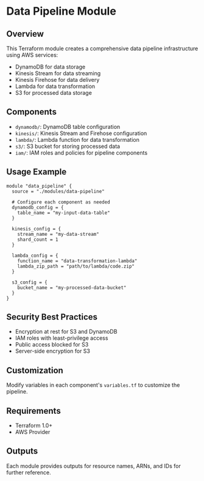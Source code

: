 # Data Pipeline Module

## Overview
This Terraform module creates a comprehensive data pipeline infrastructure using AWS services:
- DynamoDB for data storage
- Kinesis Stream for data streaming
- Kinesis Firehose for data delivery
- Lambda for data transformation
- S3 for processed data storage

## Components
- `dynamodb/`: DynamoDB table configuration
- `kinesis/`: Kinesis Stream and Firehose configuration
- `lambda/`: Lambda function for data transformation
- `s3/`: S3 bucket for storing processed data
- `iam/`: IAM roles and policies for pipeline components

## Usage Example
```hcl
module "data_pipeline" {
  source = "./modules/data-pipeline"

  # Configure each component as needed
  dynamodb_config = {
    table_name = "my-input-data-table"
  }

  kinesis_config = {
    stream_name = "my-data-stream"
    shard_count = 1
  }

  lambda_config = {
    function_name = "data-transformation-lambda"
    lambda_zip_path = "path/to/lambda/code.zip"
  }

  s3_config = {
    bucket_name = "my-processed-data-bucket"
  }
}
```

## Security Best Practices
- Encryption at rest for S3 and DynamoDB
- IAM roles with least-privilege access
- Public access blocked for S3
- Server-side encryption for S3

## Customization
Modify variables in each component's `variables.tf` to customize the pipeline.

## Requirements
- Terraform 1.0+
- AWS Provider

## Outputs
Each module provides outputs for resource names, ARNs, and IDs for further reference.
